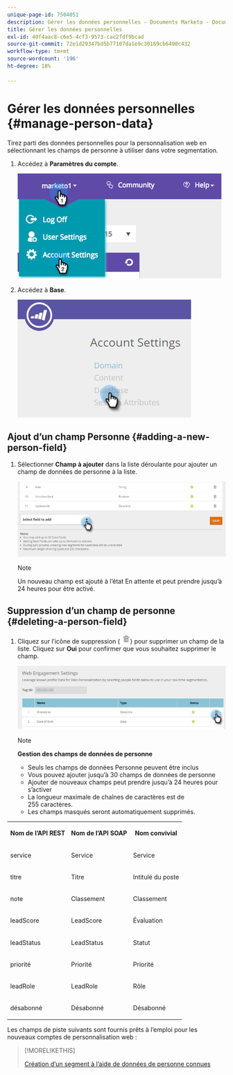 ```yaml
---
unique-page-id: 7504051
description: Gérer les données personnelles - Documents Marketo - Documentation du produit
title: Gérer les données personnelles
exl-id: 40f4aac8-c6e5-4cf3-9573-cac2fdf9bcad
source-git-commit: 72e1d29347bd5b77107da1e9c30169cb6490c432
workflow-type: tm+mt
source-wordcount: '196'
ht-degree: 18%

---
```


# Gérer les données personnelles {#manage-person-data}

Tirez parti des données personnelles pour la personnalisation web en sélectionnant les champs de personne à utiliser dans votre segmentation.

1. Accédez à **Paramètres du compte**.

   ![](assets/image2015-5-7-15-3a17-3a23.png)

1. Accédez à **Base**.

   ![](assets/account-settings-dropdown-database.jpg)

## Ajout d’un champ Personne {#adding-a-new-person-field}

1. Sélectionner **Champ à ajouter** dans la liste déroulante pour ajouter un champ de données de personne à la liste.

   ![](assets/add-a-person-field-hand.jpg)

   >[!NOTE]
   >
   >Un nouveau champ est ajouté à l’état En attente et peut prendre jusqu’à 24 heures pour être activé.

## Suppression d’un champ de personne {#deleting-a-person-field}

1. Cliquez sur l’icône de suppression ( ![—](assets/image2015-3-24-13-3a45-3a56.png)) pour supprimer un champ de la liste. Cliquez sur **Oui** pour confirmer que vous souhaitez supprimer le champ.

   ![](assets/web-engagement-settings-delete.jpg)

   >[!NOTE]
   >
   >**Gestion des champs de données de personne**
   >
   >* Seuls les champs de données Personne peuvent être inclus
   >* Vous pouvez ajouter jusqu’à 30 champs de données de personne
   >* Ajouter de nouveaux champs peut prendre jusqu’à 24 heures pour s’activer
   >* La longueur maximale de chaînes de caractères est de 255 caractères.
   >* Les champs masqués seront automatiquement supprimés.


<table> 
 <tbody> 
  <tr> 
   <th><p>Nom de l’API REST</p></th> 
   <th><p>Nom de l’API SOAP</p></th> 
   <th><p>Nom convivial</p></th> 
  </tr> 
  <tr> 
   <td><p>service</p></td> 
   <td><p>Service</p></td> 
   <td><p>Service</p></td> 
  </tr> 
  <tr> 
   <td><p>titre</p></td> 
   <td><p>Titre</p></td> 
   <td><p>Intitulé du poste</p></td> 
  </tr> 
  <tr> 
   <td><p>note</p></td> 
   <td><p>Classement</p></td> 
   <td><p>Classement</p></td> 
  </tr> 
  <tr> 
   <td><p>leadScore</p></td> 
   <td><p>LeadScore</p></td> 
   <td><p>Évaluation</p></td> 
  </tr> 
  <tr> 
   <td><p>leadStatus</p></td> 
   <td><p>LeadStatus</p></td> 
   <td><p>Statut</p></td> 
  </tr> 
  <tr> 
   <td><p>priorité</p></td> 
   <td><p>Priorité</p></td> 
   <td><p>Priorité</p></td> 
  </tr> 
  <tr> 
   <td><p>leadRole</p></td> 
   <td><p>LeadRole</p></td> 
   <td><p>Rôle</p></td> 
  </tr> 
  <tr> 
   <td><p>désabonné</p></td> 
   <td><p>Désabonné</p></td> 
   <td><p>Désabonné</p></td> 
  </tr> 
 </tbody> 
</table>

Les champs de piste suivants sont fournis prêts à l’emploi pour les nouveaux comptes de personnalisation web :

>[!MORELIKETHIS]
>
>[Création d’un segment à l’aide de données de personne connues](/help/marketo/product-docs/web-personalization/using-web-segments/create-a-segment-using-known-person-data.md)
